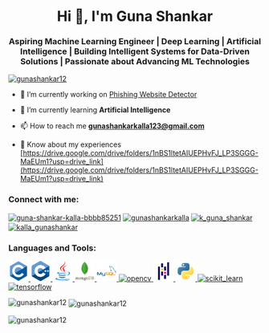 <h1 align="center">Hi 👋, I'm Guna Shankar</h1>
<h3 align="center">Aspiring Machine Learning Engineer | Deep Learning | Artificial Intelligence | Building Intelligent Systems for Data-Driven Solutions | Passionate about Advancing ML Technologies</h3>

<p align="left"> <a href="https://github.com/ryo-ma/github-profile-trophy"><img src="https://github-profile-trophy.vercel.app/?username=gunashankar12" alt="gunashankar12" /></a> </p>

- 🔭 I’m currently working on [Phishing Website Detector](https://phishing-website-detector.streamlit.app/)

- 🌱 I’m currently learning **Artificial Intelligence**

- 📫 How to reach me **gunashankarkalla123@gmail.com**

- 📄 Know about my experiences [https://drive.google.com/drive/folders/1nBS1ltetAIUEPHvFJ_LP3SGGG-MaEUm1?usp=drive_link](https://drive.google.com/drive/folders/1nBS1ltetAIUEPHvFJ_LP3SGGG-MaEUm1?usp=drive_link)

<h3 align="left">Connect with me:</h3>
<p align="left">
<a href="https://linkedin.com/in/guna-shankar-kalla-bbbb85251" target="blank"><img align="center" src="https://raw.githubusercontent.com/rahuldkjain/github-profile-readme-generator/master/src/images/icons/Social/linked-in-alt.svg" alt="guna-shankar-kalla-bbbb85251" height="30" width="40" /></a>
<a href="https://kaggle.com/gunashankarkalla" target="blank"><img align="center" src="https://raw.githubusercontent.com/rahuldkjain/github-profile-readme-generator/master/src/images/icons/Social/kaggle.svg" alt="gunashankarkalla" height="30" width="40" /></a>
<a href="https://www.hackerrank.com/k_guna_shankar" target="blank"><img align="center" src="https://raw.githubusercontent.com/rahuldkjain/github-profile-readme-generator/master/src/images/icons/Social/hackerrank.svg" alt="k_guna_shankar" height="30" width="40" /></a>
<a href="https://www.leetcode.com/kalla_gunashankar" target="blank"><img align="center" src="https://raw.githubusercontent.com/rahuldkjain/github-profile-readme-generator/master/src/images/icons/Social/leet-code.svg" alt="kalla_gunashankar" height="30" width="40" /></a>
</p>

<h3 align="left">Languages and Tools:</h3>
<p align="left"> <a href="https://www.cprogramming.com/" target="_blank" rel="noreferrer"> <img src="https://raw.githubusercontent.com/devicons/devicon/master/icons/c/c-original.svg" alt="c" width="40" height="40"/> </a> <a href="https://www.w3schools.com/cpp/" target="_blank" rel="noreferrer"> <img src="https://raw.githubusercontent.com/devicons/devicon/master/icons/cplusplus/cplusplus-original.svg" alt="cplusplus" width="40" height="40"/> </a> <a href="https://www.java.com" target="_blank" rel="noreferrer"> <img src="https://raw.githubusercontent.com/devicons/devicon/master/icons/java/java-original.svg" alt="java" width="40" height="40"/> </a> <a href="https://www.mongodb.com/" target="_blank" rel="noreferrer"> <img src="https://raw.githubusercontent.com/devicons/devicon/master/icons/mongodb/mongodb-original-wordmark.svg" alt="mongodb" width="40" height="40"/> </a> <a href="https://www.mysql.com/" target="_blank" rel="noreferrer"> <img src="https://raw.githubusercontent.com/devicons/devicon/master/icons/mysql/mysql-original-wordmark.svg" alt="mysql" width="40" height="40"/> </a> <a href="https://opencv.org/" target="_blank" rel="noreferrer"> <img src="https://www.vectorlogo.zone/logos/opencv/opencv-icon.svg" alt="opencv" width="40" height="40"/> </a> <a href="https://pandas.pydata.org/" target="_blank" rel="noreferrer"> <img src="https://raw.githubusercontent.com/devicons/devicon/2ae2a900d2f041da66e950e4d48052658d850630/icons/pandas/pandas-original.svg" alt="pandas" width="40" height="40"/> </a> <a href="https://www.python.org" target="_blank" rel="noreferrer"> <img src="https://raw.githubusercontent.com/devicons/devicon/master/icons/python/python-original.svg" alt="python" width="40" height="40"/> </a> <a href="https://scikit-learn.org/" target="_blank" rel="noreferrer"> <img src="https://upload.wikimedia.org/wikipedia/commons/0/05/Scikit_learn_logo_small.svg" alt="scikit_learn" width="40" height="40"/> </a> <a href="https://www.tensorflow.org" target="_blank" rel="noreferrer"> <img src="https://www.vectorlogo.zone/logos/tensorflow/tensorflow-icon.svg" alt="tensorflow" width="40" height="40"/> </a> </p>

<p><img align="left" src="https://github-readme-stats.vercel.app/api/top-langs?username=gunashankar12&show_icons=true&locale=en&layout=compact" alt="gunashankar12" /></p>

<p>&nbsp;<img align="center" src="https://github-readme-stats.vercel.app/api?username=gunashankar12&show_icons=true&locale=en" alt="gunashankar12" /></p>

<p><img align="center" src="https://github-readme-streak-stats.herokuapp.com/?user=gunashankar12&" alt="gunashankar12" /></p>
